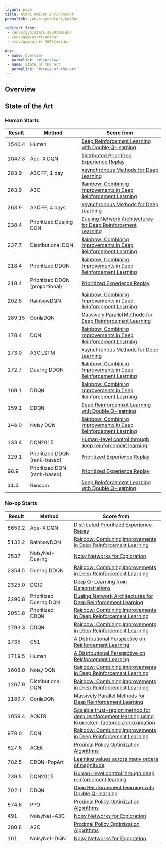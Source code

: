 ```yaml
---
layout: page
title: Atari Amidar Environment
permalink: /envs/gym/atari/amidar

redirect_from:
 - /envs/gym/atari-2600/amidar
 - /env/gym/atari/amidar
 - /env/gym/atari-2600/amidar

nav:
 - name: Overview
   permalink: '#overview'
 - name: State of the Art
   permalink: '#state-of-the-art'
---
```



## Overview

## State of the Art

### Human Starts

| Result | Method | Score from |
|--------|--------|------------|
| 1540.4 | Human | [Deep Reinforcement Learning with Double Q-learning](https://arxiv.org/abs/1509.06461) |
| 1047.3 | Ape-X DQN | [Distributed Prioritized Experience Replay](https://arxiv.org/abs/1803.00933) |
| 283.9 | A3C FF, 1 day | [Asynchronous Methods for Deep Learning](https://arxiv.org/abs/1602.01783) |
| 263.9 | A3C | [Rainbow: Combining Improvements in Deep Reinforcement Learning](https://arxiv.org/abs/1710.02298) |
| 263.9 | A3C FF, 4 days | [Asynchronous Methods for Deep Learning](https://arxiv.org/abs/1602.01783) |
| 238.4 | Prioritized Dueling DQN | [Dueling Network Architectures for Deep Reinforcement Learning](https://arxiv.org/abs/1511.06581) |
| 237.7 | Distributional DQN | [Rainbow: Combining Improvements in Deep Reinforcement Learning](https://arxiv.org/abs/1710.02298) |
| 218.4 | Prioritized DDQN | [Rainbow: Combining Improvements in Deep Reinforcement Learning](https://arxiv.org/abs/1710.02298) |
| 218.4 | Prioritized DDQN (proportional) | [Prioritized Experience Replay](https://arxiv.org/abs/1511.05952) |
| 202.8 | RainbowDQN | [Rainbow: Combining Improvements in Deep Reinforcement Learning](https://arxiv.org/abs/1710.02298) |
| 189.15 | GorilaDQN | [Massively Parallel Methods for Deep Reinforcement Learning](https://arxiv.org/abs/1507.04296) |
| 178.4 | DQN | [Rainbow: Combining Improvements in Deep Reinforcement Learning](https://arxiv.org/abs/1710.02298) |
| 173.0 | A3C LSTM | [Asynchronous Methods for Deep Learning](https://arxiv.org/abs/1602.01783) |
| 172.7 | Dueling DDQN | [Rainbow: Combining Improvements in Deep Reinforcement Learning](https://arxiv.org/abs/1710.02298) |
| 169.1 | DDQN | [Rainbow: Combining Improvements in Deep Reinforcement Learning](https://arxiv.org/abs/1710.02298) |
| 159.1 | DDQN | [Deep Reinforcement Learning with Double Q-learning](https://arxiv.org/abs/1509.06461) |
| 148.0 | Noisy DQN | [Rainbow: Combining Improvements in Deep Reinforcement Learning](https://arxiv.org/abs/1710.02298) |
| 133.4 | DQN2015 | [Human-level control through deep reinforcement learning](https://web.stanford.edu/class/psych209/Readings/MnihEtAlHassibis15NatureControlDeepRL.pdf) |
| 129.1 | Prioritized DDQN (rank-based) | [Prioritized Experience Replay](https://arxiv.org/abs/1511.05952) |
| 98.9 | Prioritized DQN (rank-based) | [Prioritized Experience Replay](https://arxiv.org/abs/1511.05952) |
| 11.8 | Random | [Deep Reinforcement Learning with Double Q-learning](https://arxiv.org/abs/1509.06461) |

### No-op Starts

| Result | Method | Score from |
|--------|--------|------------|
| 8659.2 | Ape-X DQN | [Distributed Prioritized Experience Replay](https://arxiv.org/abs/1803.00933) |
| 5132.2 | RainbowDQN | [Rainbow: Combining Improvements in Deep Reinforcement Learning](https://arxiv.org/abs/1710.02298) |
| 3537 | NoisyNet-Dueling | [Noisy Networks for Exploration](https://arxiv.org/abs/1706.10295) |
| 2354.5 | Dueling DDQN | [Rainbow: Combining Improvements in Deep Reinforcement Learning](https://arxiv.org/abs/1710.02298) |
| 2325.0 | DQfD | [Deep Q-Learning from Demonstrations](https://arxiv.org/abs/1704.03732) |
| 2296.8 | Prioritized Dueling DQN | [Dueling Network Architectures for Deep Reinforcement Learning](https://arxiv.org/abs/1511.06581) |
| 2051.8 | Prioritized DDQN | [Rainbow: Combining Improvements in Deep Reinforcement Learning](https://arxiv.org/abs/1710.02298) |
| 1793.3 | DDQN | [Rainbow: Combining Improvements in Deep Reinforcement Learning](https://arxiv.org/abs/1710.02298) |
| 1735 | C51 | [A Distributional Perspective on Reinforcement Learning](https://arxiv.org/abs/1707.06887) |
| 1719.5 | Human | [A Distributional Perspective on Reinforcement Learning](https://arxiv.org/abs/1707.06887) |
| 1608.0 | Noisy DQN | [Rainbow: Combining Improvements in Deep Reinforcement Learning](https://arxiv.org/abs/1710.02298) |
| 1267.9 | Distributional DQN | [Rainbow: Combining Improvements in Deep Reinforcement Learning](https://arxiv.org/abs/1710.02298) |
| 1189.7 | GorilaDQN | [Massively Parallel Methods for Deep Reinforcement Learning](https://arxiv.org/abs/1507.04296) |
| 1059.4 | ACKTR | [Scalable trust-region method for deep reinforcement learning using Kronecker-factored approximation](https://arxiv.org/abs/1708.05144) |
| 978.0 | DQN | [Rainbow: Combining Improvements in Deep Reinforcement Learning](https://arxiv.org/abs/1710.02298) |
| 827.6 | ACER | [Proximal Policy Optimization Algorithms](https://arxiv.org/abs/1707.06347) |
| 782.5 | DDQN+PopArt | [Learning values across many orders of magnitude](https://arxiv.org/abs/1602.07714) |
| 739.5 | DQN2015 | [Human-level control through deep reinforcement learning](https://web.stanford.edu/class/psych209/Readings/MnihEtAlHassibis15NatureControlDeepRL.pdf) |
| 702.1 | DDQN | [Deep Reinforcement Learning with Double Q-learning](https://arxiv.org/abs/1509.06461) |
| 674.6 | PPO | [Proximal Policy Optimization Algorithms](https://arxiv.org/abs/1707.06347) |
| 491 | NoisyNet-A3C | [Noisy Networks for Exploration](https://arxiv.org/abs/1706.10295) |
| 380.8 | A2C | [Proximal Policy Optimization Algorithms](https://arxiv.org/abs/1707.06347) |
| 161 | NoisyNet-DQN | [Noisy Networks for Exploration](https://arxiv.org/abs/1706.10295) |

